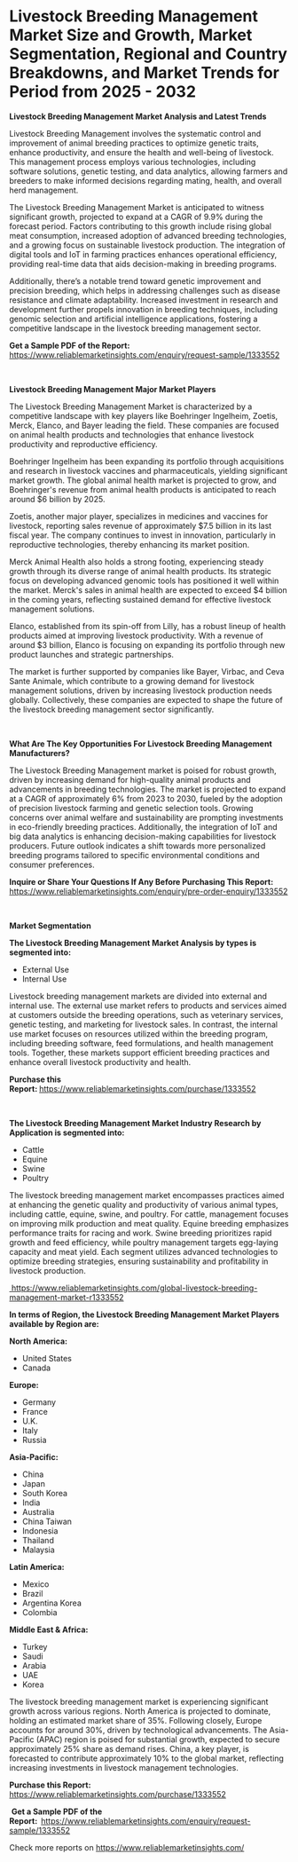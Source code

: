 <p><h1>Livestock Breeding Management Market Size and Growth, Market Segmentation, Regional and Country Breakdowns, and Market Trends for Period from 2025 -  2032</h1></p><p><strong>Livestock Breeding Management Market Analysis and Latest Trends</strong></p>
<p><p>Livestock Breeding Management involves the systematic control and improvement of animal breeding practices to optimize genetic traits, enhance productivity, and ensure the health and well-being of livestock. This management process employs various technologies, including software solutions, genetic testing, and data analytics, allowing farmers and breeders to make informed decisions regarding mating, health, and overall herd management.</p><p>The Livestock Breeding Management Market is anticipated to witness significant growth, projected to expand at a CAGR of 9.9% during the forecast period. Factors contributing to this growth include rising global meat consumption, increased adoption of advanced breeding technologies, and a growing focus on sustainable livestock production. The integration of digital tools and IoT in farming practices enhances operational efficiency, providing real-time data that aids decision-making in breeding programs.</p><p>Additionally, there’s a notable trend toward genetic improvement and precision breeding, which helps in addressing challenges such as disease resistance and climate adaptability. Increased investment in research and development further propels innovation in breeding techniques, including genomic selection and artificial intelligence applications, fostering a competitive landscape in the livestock breeding management sector.</p></p>
<p><strong>Get a Sample PDF of the Report:&nbsp;</strong> <a href="https://www.reliablemarketinsights.com/enquiry/request-sample/1333552?utm_campaign=2933&utm_medium=2&utm_source=Github&utm_content=ia&utm_term=24032025&utm_id=livestock-breeding-management">https://www.reliablemarketinsights.com/enquiry/request-sample/1333552</a></p>
<p>&nbsp;</p>
<p><strong>Livestock Breeding Management Major Market Players</strong></p>
<p><p>The Livestock Breeding Management Market is characterized by a competitive landscape with key players like Boehringer Ingelheim, Zoetis, Merck, Elanco, and Bayer leading the field. These companies are focused on animal health products and technologies that enhance livestock productivity and reproductive efficiency.</p><p>Boehringer Ingelheim has been expanding its portfolio through acquisitions and research in livestock vaccines and pharmaceuticals, yielding significant market growth. The global animal health market is projected to grow, and Boehringer's revenue from animal health products is anticipated to reach around $6 billion by 2025.</p><p>Zoetis, another major player, specializes in medicines and vaccines for livestock, reporting sales revenue of approximately $7.5 billion in its last fiscal year. The company continues to invest in innovation, particularly in reproductive technologies, thereby enhancing its market position.</p><p>Merck Animal Health also holds a strong footing, experiencing steady growth through its diverse range of animal health products. Its strategic focus on developing advanced genomic tools has positioned it well within the market. Merck's sales in animal health are expected to exceed $4 billion in the coming years, reflecting sustained demand for effective livestock management solutions.</p><p>Elanco, established from its spin-off from Lilly, has a robust lineup of health products aimed at improving livestock productivity. With a revenue of around $3 billion, Elanco is focusing on expanding its portfolio through new product launches and strategic partnerships.</p><p>The market is further supported by companies like Bayer, Virbac, and Ceva Sante Animale, which contribute to a growing demand for livestock management solutions, driven by increasing livestock production needs globally. Collectively, these companies are expected to shape the future of the livestock breeding management sector significantly.</p></p>
<p>&nbsp;</p>
<p><strong>What Are The Key Opportunities For Livestock Breeding Management Manufacturers?</strong></p>
<p><p>The Livestock Breeding Management market is poised for robust growth, driven by increasing demand for high-quality animal products and advancements in breeding technologies. The market is projected to expand at a CAGR of approximately 6% from 2023 to 2030, fueled by the adoption of precision livestock farming and genetic selection tools. Growing concerns over animal welfare and sustainability are prompting investments in eco-friendly breeding practices. Additionally, the integration of IoT and big data analytics is enhancing decision-making capabilities for livestock producers. Future outlook indicates a shift towards more personalized breeding programs tailored to specific environmental conditions and consumer preferences.</p></p>
<p><strong>Inquire or Share Your Questions If Any Before Purchasing This Report:</strong> <a href="https://www.reliablemarketinsights.com/enquiry/pre-order-enquiry/1333552?utm_campaign=2933&utm_medium=2&utm_source=Github&utm_content=ia&utm_term=24032025&utm_id=livestock-breeding-management">https://www.reliablemarketinsights.com/enquiry/pre-order-enquiry/1333552</a></p>
<p>&nbsp;</p>
<p><strong>Market Segmentation</strong></p>
<p><strong>The Livestock Breeding Management Market Analysis by types is segmented into:</strong></p>
<p><ul><li>External Use</li><li>Internal Use</li></ul></p>
<p><p>Livestock breeding management markets are divided into external and internal use. The external use market refers to products and services aimed at customers outside the breeding operations, such as veterinary services, genetic testing, and marketing for livestock sales. In contrast, the internal use market focuses on resources utilized within the breeding program, including breeding software, feed formulations, and health management tools. Together, these markets support efficient breeding practices and enhance overall livestock productivity and health.</p></p>
<p><strong>Purchase this Report:&nbsp;</strong><a href="https://www.reliablemarketinsights.com/purchase/1333552?utm_campaign=2933&utm_medium=2&utm_source=Github&utm_content=ia&utm_term=24032025&utm_id=livestock-breeding-management">https://www.reliablemarketinsights.com/purchase/1333552</a></p>
<p>&nbsp;</p>
<p><strong>The Livestock Breeding Management Market Industry Research by Application is segmented into:</strong></p>
<p><ul><li>Cattle</li><li>Equine</li><li>Swine</li><li>Poultry</li></ul></p>
<p><p>The livestock breeding management market encompasses practices aimed at enhancing the genetic quality and productivity of various animal types, including cattle, equine, swine, and poultry. For cattle, management focuses on improving milk production and meat quality. Equine breeding emphasizes performance traits for racing and work. Swine breeding prioritizes rapid growth and feed efficiency, while poultry management targets egg-laying capacity and meat yield. Each segment utilizes advanced technologies to optimize breeding strategies, ensuring sustainability and profitability in livestock production.</p></p>
<p><a href="https://www.reliablemarketinsights.com/global-livestock-breeding-management-market-r1333552?utm_campaign=2933&utm_medium=2&utm_source=Github&utm_content=ia&utm_term=24032025&utm_id=livestock-breeding-management">&nbsp;https://www.reliablemarketinsights.com/global-livestock-breeding-management-market-r1333552</a></p>
<p><strong>In terms of Region, the Livestock Breeding Management Market Players available by Region are:</strong></p>
<p>
    <p> <strong> North America: </strong>
        <ul>
            <li>United States</li>
            <li>Canada</li>
        </ul>
        </p> 
    <p> <strong> Europe: </strong>
        <ul>
            <li>Germany</li>
            <li>France</li>
            <li>U.K.</li>
            <li>Italy</li>
            <li>Russia</li>
        </ul>
        </p> 
    <p> <strong> Asia-Pacific: </strong>
        <ul>
            <li>China</li>
            <li>Japan</li>
            <li>South Korea</li>
            <li>India</li>
            <li>Australia</li>
            <li>China Taiwan</li>
            <li>Indonesia</li>
            <li>Thailand</li>
            <li>Malaysia</li>
        </ul>
        </p> 
    <p> <strong> Latin America: </strong>
        <ul>
            <li>Mexico</li>
            <li>Brazil</li>
            <li>Argentina Korea</li>
            <li>Colombia</li>
        </ul>
        </p> 
    <p> <strong> Middle East & Africa: </strong>
        <ul>
            <li>Turkey</li>
            <li>Saudi</li>
            <li>Arabia</li>
            <li>UAE</li>
            <li>Korea</li>
        </ul>
    </p>
    </p>
<p><p>The livestock breeding management market is experiencing significant growth across various regions. North America is projected to dominate, holding an estimated market share of 35%. Following closely, Europe accounts for around 30%, driven by technological advancements. The Asia-Pacific (APAC) region is poised for substantial growth, expected to secure approximately 25% share as demand rises. China, a key player, is forecasted to contribute approximately 10% to the global market, reflecting increasing investments in livestock management technologies.</p></p>
<p><strong>Purchase this Report: </strong><a href="https://www.reliablemarketinsights.com/purchase/1333552?utm_campaign=2933&utm_medium=2&utm_source=Github&utm_content=ia&utm_term=24032025&utm_id=livestock-breeding-management">https://www.reliablemarketinsights.com/purchase/1333552</a></p>
<p>&nbsp;<strong>Get a Sample PDF of the Report:&nbsp;&nbsp;</strong><a href="https://www.reliablemarketinsights.com/enquiry/request-sample/1333552?utm_campaign=2933&utm_medium=2&utm_source=Github&utm_content=ia&utm_term=24032025&utm_id=livestock-breeding-management">https://www.reliablemarketinsights.com/enquiry/request-sample/1333552</a></p>
<p><strong></strong></p>
<p>Check more reports on <a href="https://www.reliablemarketinsights.com/?utm_campaign=2933&utm_medium=2&utm_source=Github&utm_content=ia&utm_term=24032025&utm_id=livestock-breeding-management">https://www.reliablemarketinsights.com/</a></p>